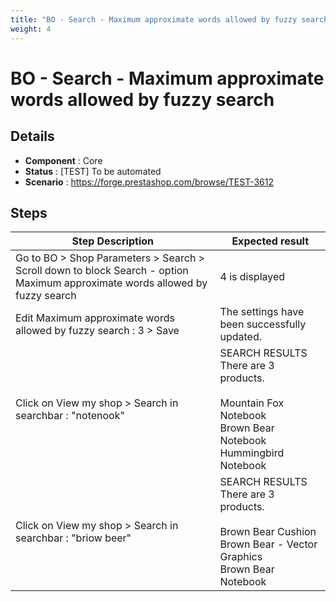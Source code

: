 ```yaml
---
title: "BO - Search - Maximum approximate words allowed by fuzzy search"
weight: 4
---
```


# BO - Search - Maximum approximate words allowed by fuzzy search
## Details
* **Component** : Core
* **Status** : [TEST] To be automated
* **Scenario** : https://forge.prestashop.com/browse/TEST-3612

## Steps
| Step Description | Expected result |
| ----- | ----- |
| Go to BO > Shop Parameters > Search > Scroll down to block Search - option Maximum approximate words allowed by fuzzy search | 4 is displayed |
| Edit Maximum approximate words allowed by fuzzy search : 3 > Save | The settings have been successfully updated. |
| Click on View my shop > Search in searchbar : "notenook" | SEARCH RESULTS<br>There are 3 products.<br><br>Mountain Fox Notebook<br>Brown Bear Notebook<br>Hummingbird Notebook |
| Click on View my shop > Search in searchbar : "briow beer" | SEARCH RESULTS<br>There are 3 products.<br><br>Brown Bear Cushion<br>Brown Bear - Vector Graphics<br>Brown Bear Notebook |